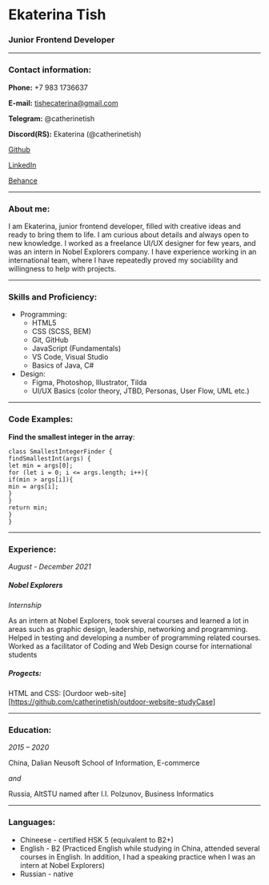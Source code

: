 # Ekaterina Tish
### Junior Frontend Developer
*********
### Contact information:
**Phone:** +7 983 1736637

**E-mail:** tishecaterina@gmail.com

**Telegram:** @catherinetish

**Discord(RS):** Ekaterina (@catherinetish)


[Github](https://github.com/catherinetish)

[LinkedIn](https://www.linkedin.com/in/ekaterina-tish-976575223/)

[Behance](https://www.behance.net/catherinetish)
*********
### About me:
I am Ekaterina, junior frontend developer, filled with creative ideas and ready to bring them to life. I am curious about details and always open to new knowledge. I worked as a freelance UI/UX designer for few years, and was an intern in Nobel Explorers company. I have experience working in an international team, where I have repeatedly proved my sociability and willingness to help with projects.
*********
### Skills and Proficiency:
* Programming:
   + HTML5
   + CSS (SCSS, BEM)
   + Git, GitHub
   + JavaScript (Fundamentals)
   + VS Code, Visual Studio
   + Basics of Java, C#
* Design:
   + Figma, Photoshop, Illustrator, Tilda
   + UI/UX Basics (color theory, JTBD, Personas, User Flow, UML etc.)
*********
### Code Examples:
**Find the smallest integer in the array**:
```
class SmallestIntegerFinder {
findSmallestInt(args) {
let min = args[0];
for (let i = 0; i <= args.length; i++){
if(min > args[i]){
min = args[i];
}
}
return min;
}
}
```
*********
### Experience:
*August - December 2021*
##### Nobel Explorers
*Internship*

As an intern at Nobel Explorers, took several courses and learned a lot in areas such as graphic design, leadership, networking and programming. Helped in testing and developing a number of programming related courses. Worked as a facilitator of Coding and Web Design course for international students
##### Progects:
HTML and CSS: [Ourdoor web-site][https://github.com/catherinetish/outdoor-website-studyCase]
*********
### Education:
*2015 – 2020*

China, Dalian Neusoft School of Information, E-commerce

*and*

Russia, AltSTU named after I.I. Polzunov, Business Informatics

*********
### Languages:
* Chineese - certified HSK 5 (equivalent to B2+)
* English - B2 (Practiced English while studying in China, attended several courses in English. In addition, I had a speaking practice when I was an intern at Nobel Explorers)
* Russian - native